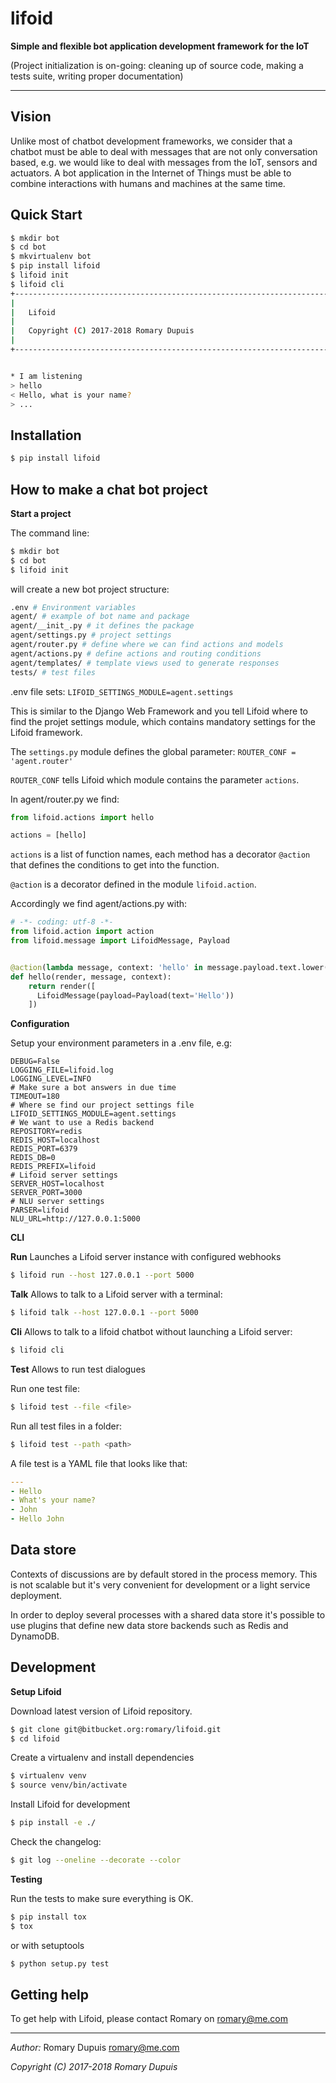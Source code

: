 # lifoid #

**Simple and flexible bot application development framework for the IoT**

(Project initialization is on-going: cleaning up of source code, making a tests suite, writing proper documentation)

---

## Vision ##

Unlike most of chatbot development frameworks, we consider that a chatbot must be able to deal with messages that are not only conversation based, e.g. we would like to deal with messages from the IoT, sensors and actuators. A bot application in the Internet of Things must be able to combine interactions with humans and machines at the same time. 

## Quick Start ##

```bash
$ mkdir bot
$ cd bot
$ mkvirtualenv bot
$ pip install lifoid
$ lifoid init
$ lifoid cli
+-----------------------------------------------------------------------------+
|                                                                             |
|   Lifoid                                                                    |
|                                                                             |
|   Copyright (C) 2017-2018 Romary Dupuis                                     |
|                                                                             |
+-----------------------------------------------------------------------------+


* I am listening
> hello
< Hello, what is your name?
> ... 
```

## Installation ##

```bash
$ pip install lifoid
```

## How to make a chat bot project ##

**Start a project**

The command line:
```bash
$ mkdir bot
$ cd bot
$ lifoid init
```

will create a new bot project structure:

```bash
.env # Environment variables
agent/ # example of bot name and package
agent/__init_.py # it defines the package
agent/settings.py # project settings 
agent/router.py # define where we can find actions and models
agent/actions.py # define actions and routing conditions
agent/templates/ # template views used to generate responses
tests/ # test files
```

.env file sets:
``
LIFOID_SETTINGS_MODULE=agent.settings
``

This is similar to the Django Web Framework and you tell Lifoid where to
find the projet settings module, which contains mandatory settings for
the Lifoid framework.


The ``settings.py`` module defines the global parameter:
``
ROUTER_CONF = 'agent.router'
`` 

``
ROUTER_CONF
``
tells Lifoid which module contains the parameter ``actions``.

In agent/router.py we find:

```python
from lifoid.actions import hello

actions = [hello]
```

``actions`` is a list of function names, each method has a decorator ``@action`` that defines
the conditions to get into the function.

``
@action
``
is a decorator defined in the module ``lifoid.action``.

Accordingly we find agent/actions.py with:

```python
# -*- coding: utf-8 -*-
from lifoid.action import action
from lifoid.message import LifoidMessage, Payload


@action(lambda message, context: 'hello' in message.payload.text.lower())
def hello(render, message, context):
    return render([
      LifoidMessage(payload=Payload(text='Hello'))
    ])
```

**Configuration**

Setup your environment parameters in a .env file, e.g:

```
DEBUG=False
LOGGING_FILE=lifoid.log
LOGGING_LEVEL=INFO
# Make sure a bot answers in due time
TIMEOUT=180
# Where se find our project settings file
LIFOID_SETTINGS_MODULE=agent.settings
# We want to use a Redis backend
REPOSITORY=redis
REDIS_HOST=localhost
REDIS_PORT=6379
REDIS_DB=0
REDIS_PREFIX=lifoid
# Lifoid server settings
SERVER_HOST=localhost
SERVER_PORT=3000
# NLU server settings
PARSER=lifoid
NLU_URL=http://127.0.0.1:5000
```

**CLI**

**Run** Launches a Lifoid server instance with configured webhooks
```bash
$ lifoid run --host 127.0.0.1 --port 5000
```

**Talk** Allows to talk to a Lifoid server with a terminal:
```bash
$ lifoid talk --host 127.0.0.1 --port 5000
```

**Cli** Allows to talk to a lifoid chatbot without launching a Lifoid server:
```bash
$ lifoid cli
```

**Test** Allows to run test dialogues

Run one test file:

```bash
$ lifoid test --file <file>
```

Run all test files in a folder:

```bash
$ lifoid test --path <path>
```

A file test is a YAML file that looks like that:

```yaml
---
- Hello
- What's your name?
- John
- Hello John
```

## Data store ##

Contexts of discussions are by default stored in the process memory.
This is not scalable but it's very convenient for development or a light service deployment.

In order to deploy several processes with a shared data store it's possible to use plugins that define new data store backends such as Redis and DynamoDB.

## Development ##

**Setup Lifoid**

Download latest version of Lifoid repository.

```bash
$ git clone git@bitbucket.org:romary/lifoid.git
$ cd lifoid
```

Create a virtualenv and install dependencies

```bash
$ virtualenv venv
$ source venv/bin/activate
```

Install Lifoid for development
```bash
$ pip install -e ./
```

Check the changelog:
```bash
$ git log --oneline --decorate --color
```

**Testing**

Run the tests to make sure everything is OK.

```bash
$ pip install tox
$ tox
```
 
or with setuptools
```bash
$ python setup.py test
```

## Getting help

To get help with Lifoid, please contact Romary on romary@me.com


---

*Author:*   Romary Dupuis <romary@me.com>

*Copyright (C) 2017-2018 Romary Dupuis*



